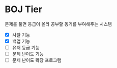 # BOJ Tier

문제를 풀면 등급이 올라 공부할 동기를 부여해주는 시스템

- [x] 사찰 기능
- [x] 백업 기능
- [ ] 유저 등급 기능
- [ ] 문제 난이도 기능
- [ ] 문제 난이도 확장 프로그램
